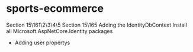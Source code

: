 # sports-ecommerce

Section 15\161\2\3\4\5 Section 15\165 Adding the IdentityDbContext
Install all Microsoft.AspNetCore.Identity packages

- Adding user propertys










 













